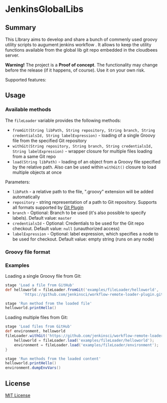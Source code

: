 # JenkinsGlobalLibs

## Summary

This LIbrary aims to develop and share a bunch of commenly used groovy utility scripts to augument jenkins workflow .
It allows to keep the utility functions available from the global lib git repo embedded in the cloudbees server.

**Warning!** The project is a **Proof of concept**. The functionality may change before the release (if it happens, of course). Use it on your own risk.

Supported features:

## Usage


### Available methods

The `fileLoader` variable provides the following methods:
* `fromGit(String libPath, String repository, String branch, String credentialsId, String labelExpression)` - loading of a single Groovy file from the specified Git repository
* `withGit(String repository, String branch, String credentialsId, String labelExpression)` - wrapper closure for multiple files loading from a same Git repo
* `load(String libPath)` - loading of an object from a Groovy file specified by the relative path. Also can be used within `withGit()` closure to load multiple objects at once

Parameters:
* `libPath` - a relative path to the file, ".groovy" extension will be added automatically
* `repository` - string representation of a path to Git repository. Supports all formats supported by [Git Plugin](https://wiki.jenkins-ci.org/display/JENKINS/Git+Plugin)
* `branch` - Optional: Branch to be used (it's also possible to specify labels). Default value: `master`
* `credentialsId` - Optional: Credentials to be used for the Git repo checkout. Default value: `null` (unauthorized access)
* `labelExpression` - Optional: label expression, which specifies a node to be used for checkout. Default value: empty string (runs on any node)

### Groovy file format

### Examples

Loading a single Groovy file from Git:
```groovy
stage 'Load a file from GitHub'
def helloworld = fileLoader.fromGit('examples/fileLoader/helloworld', 
        'https://github.com/jenkinsci/workflow-remote-loader-plugin.git', 'master', null, '')

stage 'Run method from the loaded file'
helloworld.printHello()
```

Loading multiple files from Git:
```groovy
stage 'Load files from GitHub'
def environment, helloworld
fileLoader.withGit('https://github.com/jenkinsci/workflow-remote-loader-plugin.git', 'master', null, '') {
    helloworld = fileLoader.load('examples/fileLoader/helloworld');
    environment = fileLoader.load('examples/fileLoader/environment');
}

stage 'Run methods from the loaded content'
helloworld.printHello()
environment.dumpEnvVars()
```

## License
[MIT License](http://opensource.org/licenses/MIT)

